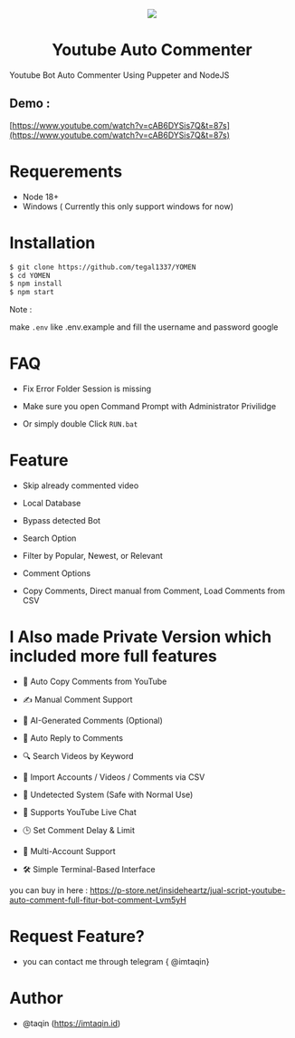 

  <p align="center">
  <image src="https://github.com/user-attachments/assets/6e057c2f-e633-4a72-ad51-c0c2e26dcc2e" align="center"/>
<h1 align="center"> Youtube Auto Commenter </h1>
Youtube Bot Auto Commenter Using Puppeter and NodeJS
    </p>

## Demo :
[https://www.youtube.com/watch?v=cAB6DYSis7Q&t=87s](https://www.youtube.com/watch?v=cAB6DYSis7Q&t=87s)
    
# Requerements

- Node 18+
- Windows ( Currently this only support windows for now)

#  Installation 

```bash
$ git clone https://github.com/tegal1337/YOMEN
$ cd YOMEN
$ npm install
$ npm start
```
Note : 

make `.env` like .env.example and fill the username and password google


# FAQ

- Fix Error Folder Session is missing
- Make sure you open Command Prompt with Administrator Privilidge

- Or simply double Click `RUN.bat`

# Feature

- Skip already commented video
- Local Database
- Bypass detected Bot

- Search Option
- Filter by Popular, Newest, or Relevant

- Comment Options
- Copy Comments, Direct manual from Comment, Load Comments from CSV


# I Also made Private Version which included more full features

- 🔁 Auto Copy Comments from YouTube

- ✍️ Manual Comment Support

- 🤖 AI-Generated Comments (Optional)

- 📨 Auto Reply to Comments

- 🔍 Search Videos by Keyword

- 📄 Import Accounts / Videos / Comments via CSV

- 🔐 Undetected System (Safe with Normal Use)

- 💬 Supports YouTube Live Chat

- 🕒 Set Comment Delay & Limit

- 👥 Multi-Account Support

- 🛠️ Simple Terminal-Based Interface


you can buy in here : https://p-store.net/insideheartz/jual-script-youtube-auto-comment-full-fitur-bot-comment-Lvm5yH

# Request Feature?

- you can contact me through telegram { @imtaqin}

           

# Author
- @taqin (https://imtaqin.id)